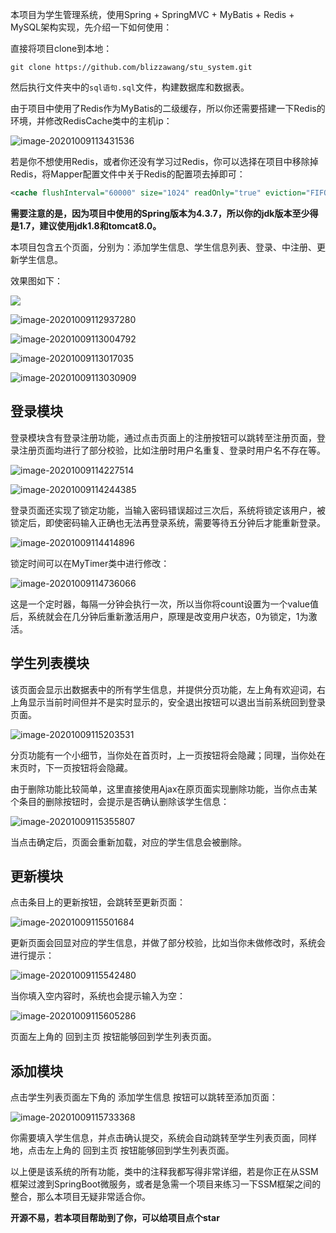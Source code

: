 本项目为学生管理系统，使用Spring + SpringMVC + MyBatis + Redis + MySQL架构实现，先介绍一下如何使用：

直接将项目clone到本地：

```git
git clone https://github.com/blizzawang/stu_system.git
```

然后执行文件夹中的```sql语句.sql```文件，构建数据库和数据表。

由于项目中使用了Redis作为MyBatis的二级缓存，所以你还需要搭建一下Redis的环境，并修改RedisCache类中的主机ip：

![image-20201009113431536](C:\Users\Administrator\Desktop\stu_system\imgs\01.png)

若是你不想使用Redis，或者你还没有学习过Redis，你可以选择在项目中移除掉Redis，将Mapper配置文件中关于Redis的配置项去掉即可：

```xml
<cache flushInterval="60000" size="1024" readOnly="true" eviction="FIFO" type="com.wwj.util.RedisCache"/>
```

**需要注意的是，因为项目中使用的Spring版本为4.3.7，所以你的jdk版本至少得是1.7，建议使用jdk1.8和tomcat8.0。**

本项目包含五个页面，分别为：添加学生信息、学生信息列表、登录、中注册、更新学生信息。

效果图如下：

![](C:\Users\Administrator\Desktop\stu_system\imgs\02.png)

![image-20201009112937280](C:\Users\Administrator\Desktop\stu_system\imgs\03.png)

![image-20201009113004792](C:\Users\Administrator\Desktop\stu_system\imgs\04.png)

![image-20201009113017035](C:\Users\Administrator\Desktop\stu_system\imgs\05.png)

![image-20201009113030909](C:\Users\Administrator\Desktop\stu_system\imgs\06.png)

## 登录模块

登录模块含有登录注册功能，通过点击页面上的注册按钮可以跳转至注册页面，登录注册页面均进行了部分校验，比如注册时用户名重复、登录时用户名不存在等。

![image-20201009114227514](C:\Users\Administrator\Desktop\stu_system\imgs\07.png)

![image-20201009114244385](C:\Users\Administrator\Desktop\stu_system\imgs\08.png)

登录页面还实现了锁定功能，当输入密码错误超过三次后，系统将锁定该用户，被锁定后，即使密码输入正确也无法再登录系统，需要等待五分钟后才能重新登录。

![image-20201009114414896](C:\Users\Administrator\Desktop\stu_system\imgs\09.png)

锁定时间可以在MyTimer类中进行修改：

![image-20201009114736066](C:\Users\Administrator\Desktop\stu_system\imgs\10.png)

这是一个定时器，每隔一分钟会执行一次，所以当你将count设置为一个value值后，系统就会在几分钟后重新激活用户，原理是改变用户状态，0为锁定，1为激活。

## 学生列表模块

该页面会显示出数据表中的所有学生信息，并提供分页功能，左上角有欢迎词，右上角显示当前时间但并不是实时显示的，安全退出按钮可以退出当前系统回到登录页面。

![image-20201009115203531](C:\Users\Administrator\Desktop\stu_system\imgs\11.png)

分页功能有一个小细节，当你处在首页时，上一页按钮将会隐藏；同理，当你处在末页时，下一页按钮将会隐藏。

由于删除功能比较简单，这里直接使用Ajax在原页面实现删除功能，当你点击某个条目的删除按钮时，会提示是否确认删除该学生信息：

![image-20201009115355807](C:\Users\Administrator\Desktop\stu_system\imgs\12.png)

当点击确定后，页面会重新加载，对应的学生信息会被删除。

## 更新模块

点击条目上的更新按钮，会跳转至更新页面：

![image-20201009115501684](C:\Users\Administrator\Desktop\stu_system\imgs\13.png)

更新页面会回显对应的学生信息，并做了部分校验，比如当你未做修改时，系统会进行提示：

![image-20201009115542480](C:\Users\Administrator\Desktop\stu_system\imgs\0015.png)

当你填入空内容时，系统也会提示输入为空：

![image-20201009115605286](C:\Users\Administrator\Desktop\stu_system\imgs\14.png)

页面左上角的 回到主页 按钮能够回到学生列表页面。

## 添加模块

点击学生列表页面左下角的 添加学生信息 按钮可以跳转至添加页面：

![image-20201009115733368](C:\Users\Administrator\Desktop\stu_system\imgs\15.png)

你需要填入学生信息，并点击确认提交，系统会自动跳转至学生列表页面，同样地，点击左上角的 回到主页 按钮能够回到学生列表页面。

以上便是该系统的所有功能，类中的注释我都写得非常详细，若是你正在从SSM框架过渡到SpringBoot微服务，或者是急需一个项目来练习一下SSM框架之间的整合，那么本项目无疑非常适合你。

**开源不易，若本项目帮助到了你，可以给项目点个star**


